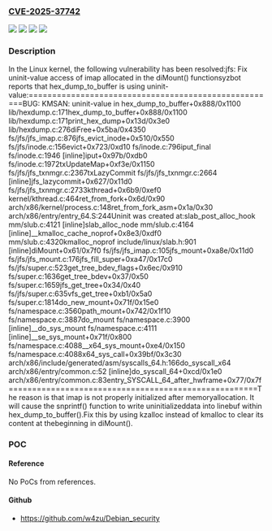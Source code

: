 ### [CVE-2025-37742](https://cve.mitre.org/cgi-bin/cvename.cgi?name=CVE-2025-37742)
![](https://img.shields.io/static/v1?label=Product&message=Linux&color=blue)
![](https://img.shields.io/static/v1?label=Version&message=&color=brightgreen)
![](https://img.shields.io/static/v1?label=Version&message=1da177e4c3f41524e886b7f1b8a0c1fc7321cac2%20&color=brightgreen)
![](https://img.shields.io/static/v1?label=Vulnerability&message=n%2Fa&color=blue)

### Description

In the Linux kernel, the following vulnerability has been resolved:jfs: Fix uninit-value access of imap allocated in the diMount() functionsyzbot reports that hex_dump_to_buffer is using uninit-value:=====================================================BUG: KMSAN: uninit-value in hex_dump_to_buffer+0x888/0x1100 lib/hexdump.c:171hex_dump_to_buffer+0x888/0x1100 lib/hexdump.c:171print_hex_dump+0x13d/0x3e0 lib/hexdump.c:276diFree+0x5ba/0x4350 fs/jfs/jfs_imap.c:876jfs_evict_inode+0x510/0x550 fs/jfs/inode.c:156evict+0x723/0xd10 fs/inode.c:796iput_final fs/inode.c:1946 [inline]iput+0x97b/0xdb0 fs/inode.c:1972txUpdateMap+0xf3e/0x1150 fs/jfs/jfs_txnmgr.c:2367txLazyCommit fs/jfs/jfs_txnmgr.c:2664 [inline]jfs_lazycommit+0x627/0x11d0 fs/jfs/jfs_txnmgr.c:2733kthread+0x6b9/0xef0 kernel/kthread.c:464ret_from_fork+0x6d/0x90 arch/x86/kernel/process.c:148ret_from_fork_asm+0x1a/0x30 arch/x86/entry/entry_64.S:244Uninit was created at:slab_post_alloc_hook mm/slub.c:4121 [inline]slab_alloc_node mm/slub.c:4164 [inline]__kmalloc_cache_noprof+0x8e3/0xdf0 mm/slub.c:4320kmalloc_noprof include/linux/slab.h:901 [inline]diMount+0x61/0x7f0 fs/jfs/jfs_imap.c:105jfs_mount+0xa8e/0x11d0 fs/jfs/jfs_mount.c:176jfs_fill_super+0xa47/0x17c0 fs/jfs/super.c:523get_tree_bdev_flags+0x6ec/0x910 fs/super.c:1636get_tree_bdev+0x37/0x50 fs/super.c:1659jfs_get_tree+0x34/0x40 fs/jfs/super.c:635vfs_get_tree+0xb1/0x5a0 fs/super.c:1814do_new_mount+0x71f/0x15e0 fs/namespace.c:3560path_mount+0x742/0x1f10 fs/namespace.c:3887do_mount fs/namespace.c:3900 [inline]__do_sys_mount fs/namespace.c:4111 [inline]__se_sys_mount+0x71f/0x800 fs/namespace.c:4088__x64_sys_mount+0xe4/0x150 fs/namespace.c:4088x64_sys_call+0x39bf/0x3c30 arch/x86/include/generated/asm/syscalls_64.h:166do_syscall_x64 arch/x86/entry/common.c:52 [inline]do_syscall_64+0xcd/0x1e0 arch/x86/entry/common.c:83entry_SYSCALL_64_after_hwframe+0x77/0x7f=====================================================The reason is that imap is not properly initialized after memoryallocation. It will cause the snprintf() function to write uninitializeddata into linebuf within hex_dump_to_buffer().Fix this by using kzalloc instead of kmalloc to clear its content at thebeginning in diMount().

### POC

#### Reference
No PoCs from references.

#### Github
- https://github.com/w4zu/Debian_security

